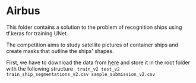 # Airbus
This folder contains a solution to the problem of recognition ships using tf.keras for training UNet.

The competition aims to study satellite pictures of container ships and create masks that outline the ships' shapes.

First, we have to download the data from [here](https://www.kaggle.com/competitions/airbus-ship-detection/data?select=train_ship_segmentations_v2.csv) and store it in the root folder with the following structure
` train_v2
  test_v2
  train_ship_segmentations_v2.csv
  sample_submission_v2.csv`
